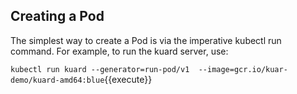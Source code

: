 ## Creating a Pod
The simplest way to create a Pod is via the imperative kubectl run command. For example, to run the kuard server, use:

`kubectl run kuard --generator=run-pod/v1  --image=gcr.io/kuar-demo/kuard-amd64:blue`{{execute}}